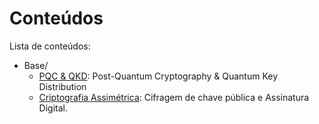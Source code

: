 # Conteúdos 

Lista de conteúdos:

- Base/
    - [PQC & QKD](./base/PQC-x-QKD.md): Post-Quantum Cryptography & Quantum Key Distribution
    - [Criptografia Assimétrica](./conteudos/base/criptografia-assimetrica.md): Cifragem de chave pública e Assinatura Digital.
